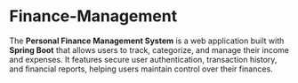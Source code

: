 # Finance-Management
The **Personal Finance Management System** is a web application built with **Spring Boot** that allows users to track, categorize, and manage their income and expenses. It features secure user authentication, transaction history, and financial reports, helping users maintain control over their finances.

